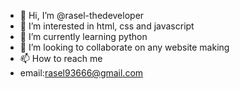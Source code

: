 - 👋 Hi, I’m @rasel-thedeveloper
- 👀 I’m interested in html, css and javascript
- 🌱 I’m currently learning python
- 💞️ I’m looking to collaborate on any website making
- 📫 How to reach me
- email:rasel93666@gmail.com

<!---
rasel-thedeveloper/rasel-thedeveloper is a ✨ special ✨ repository because its `README.md` (this file) appears on your GitHub profile.
You can click the Preview link to take a look at your changes.
--->
